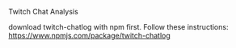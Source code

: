 Twitch Chat Analysis

download twitch-chatlog with npm first. Follow these instructions: https://www.npmjs.com/package/twitch-chatlog

